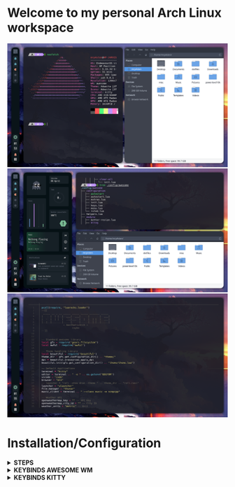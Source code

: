 # Welcome to my personal Arch Linux workspace

![Preview1](./screenshots/preview-1.png)
![Preview2](./screenshots/preview-2.png)
![Preview3](./screenshots/preview-3.png)

# Installation/Configuration
<details>
<summary><strong>STEPS</strong></summary>

* <p>First packages</p>

```shell
sudo pacman -S git nano gedit wget
```

Install paru for AUR helper

```shell
sudo pacman -S --needed base-devel
git clone https://aur.archlinux.org/paru.git && cd paru && makepkg -si
```

* <p> Terminal </p>

Install Kitty terminal
```shell
sudo pacman -S kitty
```

Download my favorite Nerd Font
```shell
cd /usr/share/fonts
sudo wget https://github.com/ryanoasis/nerd-fonts/releases/download/v2.1.0/Hack.zip
sudo unzip Hack.zip
sudo rm Hack.zip
```

Clone my repository
```shell
git clone https://github.com/mrp4sten/dotfiles.git
```

Configuration Kitty
```shell
cp dotfiles/config/kitty ~/.config/
```

Installing zsh and plugins
```shell
sudo pacman -S zsh zsh-syntax-highlighting zsh-autosuggestions lsd bat exa mdcat

Installing oh-my-zsh
```shell
sh -c "$(wget https://raw.github.com/ohmyzsh/ohmyzsh/master/tools/install.sh -O -)"
```

Installing powerlevel10k
```shell
git clone --depth=1 https://github.com/romkatv/powerlevel10k.git ~/powerlevel10k
echo 'source ~/powerlevel10k/powerlevel10k.zsh-theme' >>~/.zshrc
```

Install fzf
```shell
git clone --depth 1 https://github.com/junegunn/fzf.git ~/.fzf
~/.fzf/install
```

Copy my personal zsh configuration
```shell
cp dotfiles/.zshrc .
cp dotfiles/.p10k.zsh .
```

* <p> Install my favorite minimal browser </p>
```shell
paru -S min # Note: paru command dont need "sudo"
```

* <p> Some packages </p>
```shell
paru -Sy awesome-git picom-git alacritty rofi todo-bin acpi acpid \
wireless_tools jq inotify-tools polkit-gnome xdotool xclip maim \
brightnessctl alsa-utils alsa-tools lm_sensors pulseaudio \
mpd mpc mpdris2 ncmpcpp playerctl feh spotify --needed
```

* <p> Services </p>
For automatically launching mpd on login
```shell
systemctl --user enable mpd.service
systemctl --user start mpd.service
```

For charger plug/unplug events (if you have a battery)
```shell
sudo systemctl enable acpid.service
sudo systemctl start acpid.service
```

* <p> Fonts </p>
```shell
cd /usr/share/fonts
sudo wget http://fontlot.com/downfile/5baeb08d06494fc84dbe36210f6f0ad5.105610
```

Rename downloaded archive
```shell
sudo mv 5baeb08d06494fc84dbe36210f6f0ad5.105610 fonts.zip 
```

Uncompress fonts.zip
```shell
sudo unzip fonts.zip 
```

Delete fonts.zip
```shell
sudo rm fonts.zip
```

Moving fonts into workspace correctly
```shell
find . | grep "\.ttf$" | while read line; do sudo cp $line .; done 
```

Removing unnesesary directory
```shell
sudo rm -rf iosevka-2.2.1/ iosevka-slab-2.2.1/
```

[Download de following archive](0https://www.dropbox.com/s/hrkub2yo9iapljz/icomoon.zip?dl=0)

Assuming that you're in /usr/share/fonts and your user is not root
```shell
sudo mv ~/Downloads/icomoon.zip .
sudo unzip icomoon.zip
sudo mv icomoon/*.ttf .
sudo rm -rf icomoon
```

* <p> Last details </p>
Create bin direcotry into .local like...
```shell
mkdir ~/.local/bin 
```

Copy the bin directory into .local/bin/
```shell
cp dotfiles/bin/* .local/bin 
```

Copy config directory into .config
```shell
cp dotfiles/config/* .config 
```

Configure your wallpaper in like this lines in the end of ~/.config/awesome/rc.lua 
```lua
local_wallpaper_cmd="feh --bg-fill path/your/wallpaper/image.jpg"
os.execute(local_wallpaper_cmd)
```
</details>

<details>
<summary><strong>KEYBINDS AWESOME WM</strong></summary>

I use <kbd>super</kbd> AKA Windows key as my main modifier.
also with <kbd>alt, shift, and ctrl</kbd>

**Keyboard**

| Keybind                                 | Action                                                    |
|-----------------------------------------|-----------------------------------------------------------|
| <kbd>super + enter</kbd>                | Spawn terminal                                            |
| <kbd>super + b</kbd>                    | Spawn web browser                                         |
| <kbd>super + x</kbd>                    | Spawn color picker                                        |
| <kbd>super + f</kbd>                    | Spawn file manager                                        |
| <kbd>super + u</kbd>                    | Launch applications launcher                              |
| <kbd>super + shift + d</kbd>            | Toggle dashboard                                          |
| <kbd>super + q</kbd>                    | Close client                                              |
| <kbd>super + ctrl + l</kbd>             | Toggle lock screen                                        |
| <kbd>super + [1-0]</kbd>                | View tag AKA change workspace (for you i3/bsp folks)      |
| <kbd>super + shift + [1-0]</kbd>        | Move focused client to tag                                |
| <kbd>super + space</kbd>                | Select next layout                                        |
| <kbd>super + s</kbd>                    | Set tiling layout                                         |
| <kbd>super + shift + s</kbd>            | Set floating layout                                       |
| <kbd>super + c</kbd>                    | Center floating client                                    |
| <kbd>super + [arrow keys]</kbd>         | Change focus by direction                                 |
| <kbd>super + shift + f</kbd>            | Toggle fullscreen                                         |
| <kbd>super + m</kbd>                    | Toggle maximize                                           |
| <kbd>super + n</kbd>                    | Minimize                                                  |
| <kbd>ctrl + shift + n</kbd>             | Restore minimized                                         |
| <kbd>alt + tab</kbd>                    | Window switcher                                           |

you can configure keybinds in the path
```shell
dotfiles/config/awesome/configuration keys.lua 
```

you can configure default applications in the path
```shell
dotfiles/config/awesome/rc.lua 
```

<br>
</details>

<details>
<summary><strong>KEYBINDS KITTY</strong></summary>

**Keyboard**

| Keybind                                 | Action                                                    |
|-----------------------------------------|-----------------------------------------------------------|
| <kbd>ctrl + shift + enter</kbd>         | Open tmux                                                 |
| <kbd>ctrl + left</kbd>                  | Move to left in tmux                                      |
| <kbd>ctrl + right</kbd>                 | Move to right in tmux                                     |
| <kbd>ctrl + up</kbd>                    | Move to up in tmux                                        |
| <kbd>ctrl + down</kbd>                  | Move to down in tmux                                      |
| <kbd>ctrl + shift + z</kbd>             | Focus in tmux                                             |
| <kbd>ctrl + shift + t</kbd>             | Open tab                                                  |
| <kbd>ctrl + shift + q</kbd>             | Close tab                                                 |
| <kbd>ctrl + shift + alt + t</kbd>       | Rename tab                                                |
| <kbd>ctrl + shift + left</kbd>          | Move to left tab                                          |
| <kbd>ctrl + shift + right</kbd>         | Move to right tab                                         |

<br>
</details>